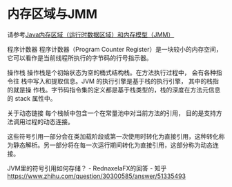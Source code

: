# 内存区域与JMM
请参考[Java内存区域（运行时数据区域）和内存模型（JMM）](https://www.cnblogs.com/czwbig/p/11127124.html)


程序计数器
程序计数器（Program Counter Register）是一块较小的内存空间，它可以看作是当前线程所执行的字节码的行号指示器。

操作栈
操作栈是个初始状态为空的桶式结构栈。在方法执行过程中， 会有各种指令往
栈中写入和提取信息。JVM 的执行引擎是基于栈的执行引擎， 其中的栈指的就是操
作栈。字节码指令集的定义都是基于栈类型的，栈的深度在方法元信息的 stack 属性中。

关于动态链接
每个栈帧中包含一个在常量池中对当前方法的引用， 目的是支持方法调用过程的动态连接。

这些符号引用一部分会在类加载阶段或第一次使用时转化为直接引用，这种转化称为静态解析。另一部分将在每一次运行期间转化为直接引用，这部分称为动态连接。

JVM里的符号引用如何存储？ - RednaxelaFX的回答 - 知乎
https://www.zhihu.com/question/30300585/answer/51335493

